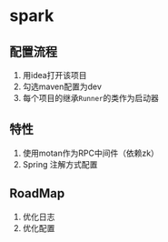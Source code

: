 ﻿# spark

## 配置流程

1. 用idea打开该项目
2. 勾选maven配置为dev
3. 每个项目的继承`Runner`的类作为启动器

## 特性

1. 使用motan作为RPC中间件（依赖zk）
2. Spring 注解方式配置

## RoadMap

1. 优化日志
2. 优化配置
